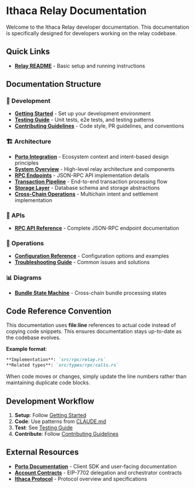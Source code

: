 # Ithaca Relay Documentation

Welcome to the Ithaca Relay developer documentation. This documentation is specifically designed for developers working on the relay codebase.

## Quick Links

- **[Relay README](../README.md)** - Basic setup and running instructions

## Documentation Structure

### 🚀 Development
- **[Getting Started](development/getting-started.md)** - Set up your development environment
- **[Testing Guide](development/testing.md)** - Unit tests, e2e tests, and testing patterns
- **[Contributing Guidelines](../CLAUDE.md#contributing)** - Code style, PR guidelines, and conventions

### 🏗️ Architecture
- **[Porto Integration](architecture/porto-integration.md)** - Ecosystem context and intent-based design principles
- **[System Overview](architecture/overview.md)** - High-level relay architecture and components  
- **[RPC Endpoints](architecture/rpc-endpoints.md)** - JSON-RPC API implementation details
- **[Transaction Pipeline](architecture/transaction-pipeline.md)** - End-to-end transaction processing flow
- **[Storage Layer](architecture/storage-layer.md)** - Database schema and storage abstractions
- **[Cross-Chain Operations](architecture/cross-chain.md)** - Multichain intent and settlement implementation

### 📡 APIs
- **[RPC API Reference](apis/rpc-reference.md)** - Complete JSON-RPC endpoint documentation

### 🔧 Operations
- **[Configuration Reference](development/getting-started.md#configuration)** - Configuration options and examples
- **[Troubleshooting Guide](troubleshooting/common-issues.md)** - Common issues and solutions

### 📊 Diagrams
- **[Bundle State Machine](diagrams/bundle_state_machine.svg)** - Cross-chain bundle processing states

## Code Reference Convention

This documentation uses **file:line** references to actual code instead of copying code snippets. This ensures documentation stays up-to-date as the codebase evolves.

**Example format**:
```markdown
**Implementation**: `src/rpc/relay.rs`
**Related types**: `src/types/rpc/calls.rs`
```

When code moves or changes, simply update the line numbers rather than maintaining duplicate code blocks.

## Development Workflow

1. **Setup**: Follow [Getting Started](development/getting-started.md)
2. **Code**: Use patterns from [CLAUDE.md](../CLAUDE.md)
3. **Test**: See [Testing Guide](development/testing.md) 
4. **Contribute**: Follow [Contributing Guidelines](../CLAUDE.md#contributing)

## External Resources

- **[Porto Documentation](https://github.com/ithacaxyz/porto)** - Client SDK and user-facing documentation
- **[Account Contracts](https://github.com/ithacaxyz/account)** - EIP-7702 delegation and orchestrator contracts
- **[Ithaca Protocol](https://porto.sh)** - Protocol overview and specifications
